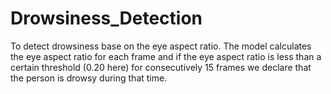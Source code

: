 # Drowsiness_Detection

To detect drowsiness base on the eye aspect ratio. The model calculates the eye aspect ratio for each frame and if the eye aspect ratio is less than a certain threshold (0.20 here) for consecutively 15 frames we declare that the person is drowsy during that time.
